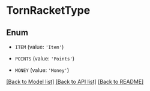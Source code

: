# TornRacketType


## Enum

* `ITEM` (value: `'Item'`)

* `POINTS` (value: `'Points'`)

* `MONEY` (value: `'Money'`)

[[Back to Model list]](../README.md#documentation-for-models) [[Back to API list]](../README.md#documentation-for-api-endpoints) [[Back to README]](../README.md)


